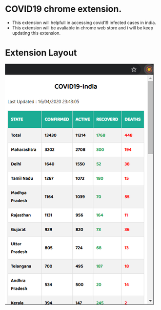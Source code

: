 # COVID19 chrome extension.
- This extension will helpfull in accessing covid19 infected cases in india.
- This extension will be avaliable in chrome web store and i will be keep updating this extension.
# Extension Layout
![Image description](layout.png)
